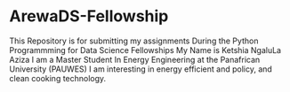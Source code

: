 # ArewaDS-Fellowship
This Repository is for submitting my assignments During the Python Programmming for Data Science Fellowships 
My Name is Ketshia NgaluLa Aziza
I am a Master Student In Energy Engineering  at the Panafrican University (PAUWES)
I am interesting in energy efficient and policy, and clean cooking technology. 
